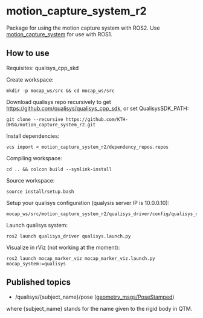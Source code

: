 # motion_capture_system_r2

Package for using the motion capture system with ROS2. Use [motion_capture_system](https://github.com/KTH-DHSG/motion_capture_system) for use with ROS1.

## How to use

Requisites: qualisys_cpp_skd

Create workspace:
```
mkdir -p mocap_ws/src && cd mocap_ws/src
```
Download qualisys repo recursively to get https://github.com/qualisys/qualisys_cpp_sdk, or set QualisysSDK_PATH:
```
git clone --recursive https://github.com/KTH-DHSG/motion_capture_system_r2.git
```
Install dependencies:
```
vcs import < motion_capture_system_r2/dependency_repos.repos
```
Compiling workspace:
```
cd .. && colcon build --symlink-install
```
Source workspace:
```
source install/setup.bash
```
Setup your qualisys configuration (qualysis server IP is 10.0.0.10):
```
mocap_ws/src/motion_capture_system_r2/qualisys_driver/config/qualisys_driver_params.yaml
```
Launch qualisys system:
```
ros2 launch qualisys_driver qualisys.launch.py
```
Visualize in rViz (not working at the moment):
```
ros2 launch mocap_marker_viz mocap_marker_viz.launch.py mocap_system:=qualisys
```

## Published topics

- /qualisys/{subject_name}/pose ([geometry_msgs/PoseStamped](http://docs.ros.org/en/api/geometry_msgs/html/msg/PoseStamped.html))

where {subject_name} stands for the name given to the rigid body in QTM. 
